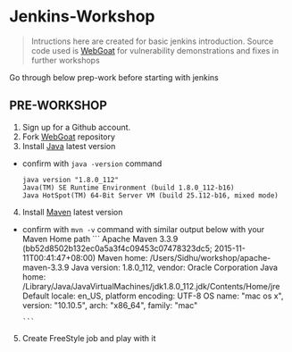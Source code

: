 # Jenkins-Workshop

> Intructions here are created for basic jenkins introduction. Source code used is [WebGoat](https://github.com/WebGoat/WebGoat) for vulnerability demonstrations and fixes in further workshops

Go through below prep-work before starting with jenkins 

## PRE-WORKSHOP

1. Sign up for a Github account.
2. Fork [WebGoat](https://github.com/WebGoat/WebGoat) repository
3. Install [Java](http://www.oracle.com/technetwork/java/javase/downloads/jdk8-downloads-2133151.html) latest version
  - confirm with `java -version` command
      ```
      java version "1.8.0_112"
      Java(TM) SE Runtime Environment (build 1.8.0_112-b16)
      Java HotSpot(TM) 64-Bit Server VM (build 25.112-b16, mixed mode)
      ```
4. Install [Maven](http://maven.apache.org/install.html) latest version
  - confirm with `mvn -v` command with similar output below with your Maven Home path
        ```
        Apache Maven 3.3.9 (bb52d8502b132ec0a5a3f4c09453c07478323dc5; 2015-11-11T00:41:47+08:00)
        Maven home: /Users/Sidhu/workshop/apache-maven-3.3.9 
        Java version: 1.8.0_112, vendor: Oracle Corporation
        Java home: /Library/Java/JavaVirtualMachines/jdk1.8.0_112.jdk/Contents/Home/jre
        Default locale: en_US, platform encoding: UTF-8
        OS name: "mac os x", version: "10.10.5", arch: "x86_64", family: "mac"
        
        ```

5. Create FreeStyle job and play with it
